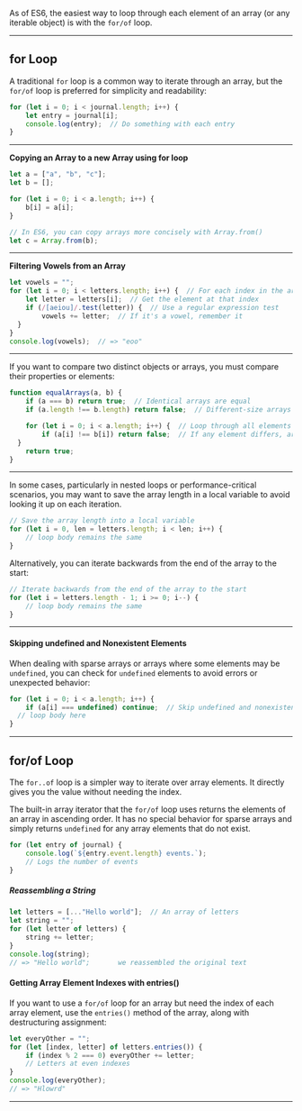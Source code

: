 

As of ES6, the easiest way to loop through each element of an array (or any iterable object) is with the `for/of` loop.

---

## for Loop

A traditional `for` loop is a common way to iterate through an array, but the `for/of` loop is preferred for simplicity and readability:

```js
for (let i = 0; i < journal.length; i++) {
	let entry = journal[i];
	console.log(entry);  // Do something with each entry
}
```

---

**Copying an Array to a new Array using for loop**
```js
let a = ["a", "b", "c"];
let b = [];

for (let i = 0; i < a.length; i++) {
	b[i] = a[i];
}

// In ES6, you can copy arrays more concisely with Array.from()
let c = Array.from(b);
```

---

**Filtering Vowels from an Array**
```js
let vowels = "";
for (let i = 0; i < letters.length; i++) {  // For each index in the array
	let letter = letters[i];  // Get the element at that index
	if (/[aeiou]/.test(letter)) {  // Use a regular expression test
		vowels += letter;  // If it's a vowel, remember it
  }
}
console.log(vowels);  // => "eoo"
```

---

If you want to compare two distinct objects or arrays, you must compare their properties or elements:

```js
function equalArrays(a, b) {
	if (a === b) return true;  // Identical arrays are equal
	if (a.length !== b.length) return false;  // Different-size arrays are not equal

	for (let i = 0; i < a.length; i++) {  // Loop through all elements
		if (a[i] !== b[i]) return false;  // If any element differs, arrays are not equal
  }
	return true;
}
```

---

In some cases, particularly in nested loops or performance-critical scenarios, you may want to save the array length in a local variable to avoid looking it up on each iteration.

```js
// Save the array length into a local variable
for (let i = 0, len = letters.length; i < len; i++) {
	// loop body remains the same
}
```

Alternatively, you can iterate backwards from the end of the array to the start:

```js
// Iterate backwards from the end of the array to the start
for (let i = letters.length - 1; i >= 0; i--) {
	// loop body remains the same
}
```

---

#### Skipping undefined and Nonexistent Elements

When dealing with sparse arrays or arrays where some elements may be `undefined`, you can check for `undefined` elements to avoid errors or unexpected behavior:

```js
for (let i = 0; i < a.length; i++) {
	if (a[i] === undefined) continue;  // Skip undefined and nonexistent elements
  // loop body here
}
```

---

## for/of Loop

The `for..of` loop is a simpler way to iterate over array elements. It directly gives you the value without needing the index.

The built-in array iterator that the `for/of` loop uses returns the elements of an array in ascending order. It has no special behavior for sparse arrays and simply returns `undefined` for any array elements that do not exist.

```js
for (let entry of journal) {
	console.log(`${entry.event.length} events.`);  
	// Logs the number of events
}
```

##### **Reassembling a String**

```js
let letters = [..."Hello world"];  // An array of letters
let string = "";
for (let letter of letters) {
	string += letter;
}
console.log(string);  
// => "Hello world";       we reassembled the original text
```

#### **Getting Array Element Indexes with entries()**

If you want to use a `for/of` loop for an array but need the index of each array element, use the `entries()` method of the array, along with destructuring assignment:

```js
let everyOther = "";
for (let [index, letter] of letters.entries()) {
	if (index % 2 === 0) everyOther += letter;  
	// Letters at even indexes
}
console.log(everyOther);  
// => "Hlowrd"
```

---

